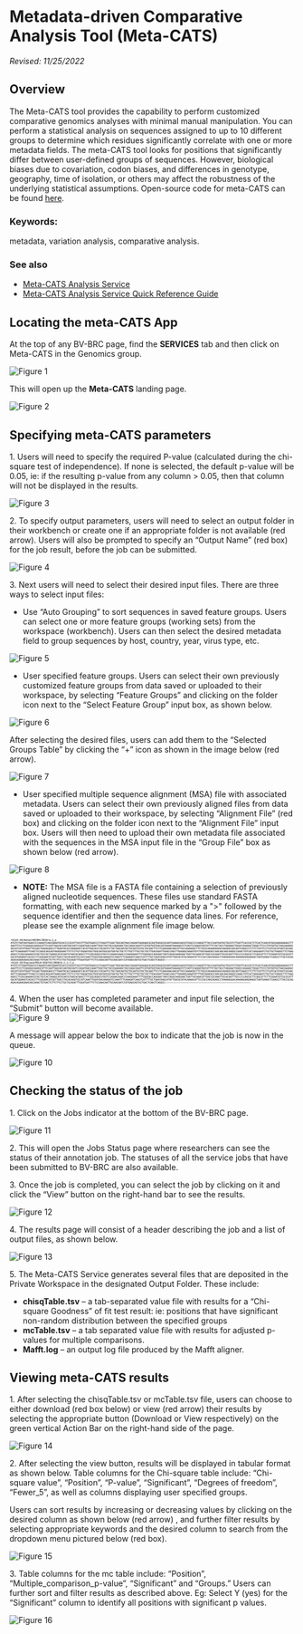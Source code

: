 # Metadata-driven Comparative Analysis Tool (Meta-CATS)

*Revised: 11/25/2022*

## Overview
The Meta-CATS tool provides the capability to perform customized comparative genomics analyses with minimal manual manipulation. You can perform a statistical analysis on sequences assigned to up to 10 different groups to determine which residues significantly correlate with one or more metadata fields. The meta-CATS tool looks for positions that significantly differ between user-defined groups of sequences. However, biological biases due to covariation, codon biases, and differences in genotype, geography, time of isolation, or others may affect the robustness of the underlying statistical assumptions. Open-source code for meta-CATS can be found [here](https://github.com/JCVenterInstitute/Meta-CATS). 

### Keywords:
metadata, variation analysis, comparative analysis. 

### See also
* [Meta-CATS Analysis Service](https://bv-brc.org/app/MetaCATS)
* [Meta-CATS Analysis Service Quick Reference Guide](/quick_references/services/metacats)

## Locating the meta-CATS App

At the top of any BV-BRC page, find the **SERVICES** tab and then click on Meta-CATS in the Genomics group. 
 
![Figure 1](./images/Picture1.png "Figure 1")

This will open up the **Meta-CATS** landing page. 

![Figure 2](./images/Picture2.png "Figure 2")

## Specifying meta-CATS parameters

1\. Users will need to specify the required P-value (calculated during the chi-square test of independence). If none is selected, the default p-value will be 0.05, ie: if the resulting p-value from any column > 0.05, then that column will not be displayed in the results. 

![Figure 3](./images/Picture3.png "Figure 3")

2\.	To specify output parameters, users will need to select an output folder in their workbench or create one if an appropriate folder is not available (red arrow). Users will also be prompted to specify an “Output Name” (red box) for the job result, before the job can be submitted. 

![Figure 4](./images/Picture4.png "Figure 4")

3\.	Next users will need to select their desired input files. There are three ways to select input files: 

   * Use “Auto Grouping” to sort sequences in saved feature groups. Users can select one or more feature groups (working sets) from the  workspace (workbench). Users can then select the desired metadata field to group sequences by host, country, year, virus type, etc. 

![Figure 5](./images/Picture5.png "Figure 5")

   * User specified feature groups. Users can select their own previously customized  feature groups from data saved or uploaded to their workspace, by selecting “Feature Groups” and clicking on the folder icon next to the “Select Feature Group” input box, as shown below. 

![Figure 6](./images/Picture6.png "Figure 6")

After selecting the desired files, users can add them to the “Selected Groups Table” by clicking the “+” icon as shown in the image below (red arrow).  

![Figure 7](./images/Picture7.png "Figure 7")

   * User specified multiple sequence alignment (MSA) file with associated metadata. Users can select their own previously aligned files from data saved or uploaded to their workspace, by selecting “Alignment File”  (red box) and clicking on the folder icon next to the “Alignment File” input box. Users will then need to upload their own metadata file associated with the sequences in the MSA input file in the “Group File” box as shown below (red arrow). 

![Figure 8](./images/Picture8.png "Figure 8")

   * **NOTE:** The MSA file is a FASTA file containing a selection of previously aligned nucleotide sequences. These files use standard FASTA formatting, with each new sequence marked by a ">" followed by the sequence identifier and then the sequence data lines. For reference, please see the example alignment file image below.

![Alignment File](./images/Alignment_File_Example.png "Alignment File")


4\.	When the user has completed parameter and input file selection, the “Submit” button will become available.  
![Figure 9](./images/Picture9.png "Figure 9")

A message will appear below the box to indicate that the job is now in the queue. 

![Figure 10](./images/Picture10.png "Figure 10")

## Checking the status of the job

1\.	Click on the Jobs indicator at the bottom of the BV-BRC page. 

![Figure 11](./images/Picture11.png "Figure 11")

2\.	This will open the Jobs Status page where researchers can see the status of their annotation job. The statuses of all the service jobs that have been submitted to BV-BRC are also available. 

3\.	Once the job is completed, you can select the job by clicking on it and click the “View” button on the right-hand bar to see the results. 

![Figure 12](./images/Picture12.png "Figure 12")

4\.	The results page will consist of a header describing the job and a list of output files, as shown below. 

![Figure 13](./images/Picture13.png "Figure 13")

5\.	The Meta-CATS Service generates several files that are deposited in the Private Workspace in the designated Output Folder. These include: 

   * **chisqTable.tsv** – a tab-separated value file with results for a “Chi-square Goodness” of fit test result: ie: positions that have significant non-random distribution between the specified groups
   * **mcTable.tsv** – a tab separated value file with results for adjusted  p-values for multiple comparisons.
   * **Mafft.log** – an output log file produced by the Mafft aligner. 

 ## Viewing meta-CATS results

1\.	After selecting the chisqTable.tsv or mcTable.tsv file, users can choose to either download (red box below) or view (red arrow) their results by selecting the appropriate button (Download or View respectively) on the green vertical Action Bar on the right-hand side of the page. 

![Figure 14](./images/Picture14.png "Figure 14")

2\.	After selecting the view button, results will be displayed in tabular format as shown below. Table columns for the Chi-square table include: “Chi-square value”, “Position”, “P-value”, “Significant”, “Degrees of freedom”, “Fewer_5”, as well as columns displaying user specified groups. 

Users can sort results by increasing or decreasing values by clicking on the desired column as shown below (red arrow) , and further filter results by selecting appropriate keywords and the desired column to search from the dropdown menu pictured below (red box). 

![Figure 15](./images/Picture15.png "Figure 15")

3\.	Table columns for the mc table include: 
“Position”, “Multiple_comparison_p-value”, “Significant” and “Groups.” Users can further sort and filter results as described above. Eg: Select Y (yes) for the “Significant” column to identify all positions with significant p values. 

![Figure 16](./images/Picture16.png "Figure 16")
